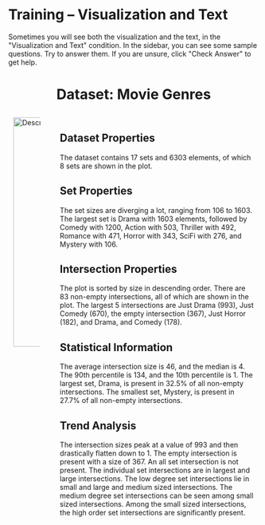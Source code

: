 # Training – Visualization and Text

Sometimes you will see both the visualization and the text, in the "Visualization and Text" condition. In the sidebar, you can see some sample questions. Try to answer them. If you are unsure, click "Check Answer" to get help.

<h1 style="text-align: center;">Dataset: Movie Genres</h1>

<!DOCTYPE html>
<html>
<head>
    <style>
        .container {
            display: flex;
            gap: 20px;
        }
        .column {
            padding: 10px;
        }
    </style>
</head>
<body>

<div class="container">
    <div class="column">
        <img style="width: 460px;" src="./assets/T.png" alt="Description of Image">
    </div>
    <div class="column">
        <h2>Dataset Properties</h2>
        <p>The dataset contains 17 sets and 6303 elements, of which 8 sets are shown in the plot.</p>
        <h2>Set Properties</h2>
        <p>The set sizes are diverging a lot, ranging from 106 to 1603. The largest set is Drama with 1603 elements, followed by Comedy with 1200, Action with 503, Thriller with 492, Romance with 471, Horror with 343, SciFi with 276, and Mystery with 106.</p>
        <h2>Intersection Properties</h2>
        <p>The plot is sorted by size in descending order. There are 83 non-empty intersections, all of which are shown in the plot. The largest 5 intersections are Just Drama (993), Just Comedy (670), the empty intersection (367), Just Horror (182), and Drama, and Comedy (178).</p>
        <h2>Statistical Information</h2>
        <p>The average intersection size is 46, and the median is 4. The 90th percentile is 134, and the 10th percentile is 1. The largest set, Drama, is present in 32.5% of all non-empty intersections. The smallest set, Mystery, is present in 27.7% of all non-empty intersections.</p>
        <h2>Trend Analysis</h2>
        <p>The intersection sizes peak at a value of 993 and then drastically flatten down to 1. The empty intersection is present with a size of 367. An all set intersection is not present. The individual set intersections are in largest and large intersections. The low degree set intersections lie in small and large and medium sized intersections. The medium degree set intersections can be seen among small sized intersections. Among the small sized intersections, the high order set intersections are significantly present.</p>
    </div>
</div>

</body>
</html>
